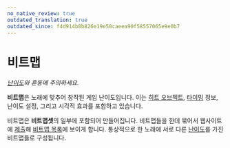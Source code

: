 ```yaml
---
no_native_review: true
outdated_translation: true
outdated_since: f4d914b0b826e19e50caeea90f58557065e9e0b7
---
```


# 비트맵

*[난이도](/wiki/Beatmap/Difficulty)와 혼동에 주의하세요.*

**비트맵**은 노래에 맞추어 창작된 게임 난이도입니다. 이는 [히트 오브젝트](/wiki/Hit_object), [타이밍](/wiki/Client/Beatmap_editor/Timing) 정보, 난이도 설정, 그리고 시각적 효과를 포함하고 있습니다.

비트맵은 **비트맵셋**의 일부에 포함되어 만들어집니다. 비트맵들을 한데 묶어서 웹사이트에 [제출](/wiki/Submission)해 [비트맵 목록](https://osu.ppy.sh/beatmapsets)에 보이게 합니다. 통상적으로 한 노래에 서로 다른 [난이도](/wiki/Beatmap/Difficulty)를 가진 비트맵들로 구성됩니다.
